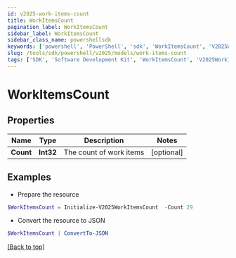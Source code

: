 ```yaml
---
id: v2025-work-items-count
title: WorkItemsCount
pagination_label: WorkItemsCount
sidebar_label: WorkItemsCount
sidebar_class_name: powershellsdk
keywords: ['powershell', 'PowerShell', 'sdk', 'WorkItemsCount', 'V2025WorkItemsCount'] 
slug: /tools/sdk/powershell/v2025/models/work-items-count
tags: ['SDK', 'Software Development Kit', 'WorkItemsCount', 'V2025WorkItemsCount']
---
```



# WorkItemsCount

## Properties

Name | Type | Description | Notes
------------ | ------------- | ------------- | -------------
**Count** | **Int32** | The count of work items | [optional] 

## Examples

- Prepare the resource
```powershell
$WorkItemsCount = Initialize-V2025WorkItemsCount  -Count 29
```

- Convert the resource to JSON
```powershell
$WorkItemsCount | ConvertTo-JSON
```


[[Back to top]](#) 

